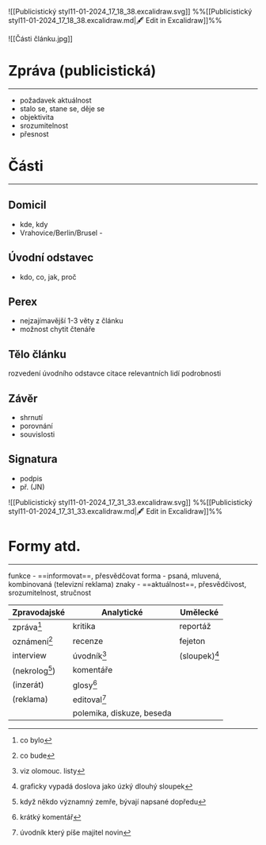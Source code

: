 ![[Publicistický styl11-01-2024_17_18_38.excalidraw.svg]]
%%[[Publicistický styl11-01-2024_17_18_38.excalidraw.md|🖋 Edit in Excalidraw]]%%

![[Části článku.jpg]]

# Zpráva (publicistická)
---
- požadavek aktuálnost
- stalo se, stane se, děje se
- objektivita
- srozumitelnost
- přesnost

# Části
---
## Domicil
- kde, kdy
- Vrahovice/Berlin/Brusel - 
## Úvodní odstavec
- kdo, co, jak, proč
## Perex
- nejzajímavější 1-3 věty z článku
- možnost chytit čtenáře
## Tělo článku
rozvedení úvodního odstavce
citace relevantních lidí
podrobnosti
## Závěr
- shrnutí
- porovnání
- souvislosti
## Signatura
 - podpis
 - př. (JN)

![[Publicistický styl11-01-2024_17_31_33.excalidraw.svg]]
%%[[Publicistický styl11-01-2024_17_31_33.excalidraw.md|🖋 Edit in Excalidraw]]%%

# Formy atd.
---

funkce - ==informovat==, přesvědčovat
forma - psaná, mluvená, kombinovaná (televizní reklama)
znaky - ==aktuálnost==, přesvědčivost, srozumitelnost, stručnost

| Zpravodajské   | Analytické                | Umělecké      |
| -------------- | ------------------------- | ------------- |
| zpráva[^1]     | kritika                   | reportáž      |
| oznámení[^2]   | recenze                   | fejeton       |
| interview      | úvodník[^3]               | (sloupek)[^7] |
| (nekrolog[^8]) | komentáře                 |               |
| (inzerát)      | glosy[^4]                 |               |
| (reklama)      | editoval[^5]              |               |
|                | polemika, diskuze, beseda |               |

[^1]: co bylo
[^2]: co bude
[^3]: viz olomouc. listy
[^4]: krátký komentář
[^5]: úvodník který píše majitel novin 
[^7]: graficky vypadá doslova jako úzký dlouhý sloupek
[^8]: když někdo významný zemře, bývají napsané dopředu
